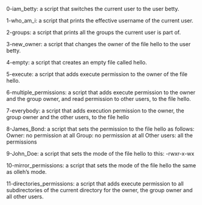 0-iam_betty: a script that switches the current user to the user betty.

1-who_am_i: a script that prints the effective username of the current user.

2-groups: a script that prints all the groups the current user is part of.  

3-new_owner:  a script that changes the owner of the file hello to the user betty.

4-empty: a script that creates an empty file called hello.

5-execute: a script that adds execute permission to the owner of the file hello.

6-multiple_permissions: a script that adds execute permission to the owner and the group owner, and read permission to other users, to the file hello.

7-everybody: a script that adds execution permission to the owner, the group owner and the other users, to the file hello

8-James_Bond:  a script that sets the permission to the file hello as follows:
    Owner: no permission at all
    Group: no permission at all
    Other users: all the permissions

9-John_Doe: a script that sets the mode of the file hello to this: -rwxr-x-wx

10-mirror_permissions: a script that sets the mode of the file hello the same as olleh’s mode.

11-directories_permissions: a script that adds execute permission to all subdirectories of the current directory for the owner, the group owner and all other users.
